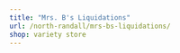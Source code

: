 ```yaml
---
title: "Mrs. B's Liquidations"
url: /north-randall/mrs-bs-liquidations/
shop: variety store
---
```

